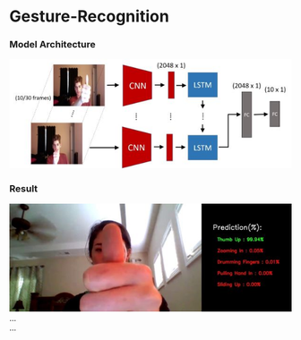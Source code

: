 # Gesture-Recognition

### Model Architecture
![image](imgs/model_architecture.jpg)  <br>


### Result 
![image](imgs/result_img.jpg) <br>
... <br>
... <br>


